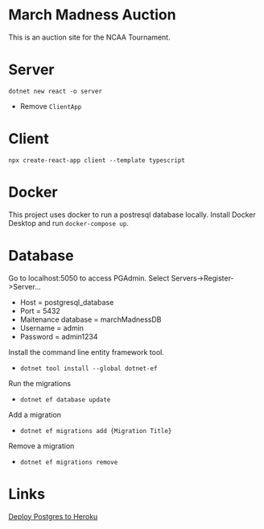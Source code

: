 # March Madness Auction

This is an auction site for the NCAA Tournament.

# Server

`dotnet new react -o server`

- Remove `ClientApp`

# Client

`npx create-react-app client --template typescript`

# Docker

This project uses docker to run a postresql database locally.
Install Docker Desktop and run `docker-compose up`.

# Database

Go to localhost:5050 to access PGAdmin.
Select Servers->Register->Server...

- Host = postgresql_database
- Port = 5432
- Maitenance database = marchMadnessDB
- Username = admin
- Password = admin1234

Install the command line entity framework tool.

- `dotnet tool install --global dotnet-ef`

Run the migrations

- `dotnet ef database update`

Add a migration

- `dotnet ef migrations add {Migration Title}`

Remove a migration

- `dotnet ef migrations remove`

# Links

[Deploy Postgres to Heroku](https://github.com/nbarbettini/little-aspnetcore-book/blob/36cbe1bcb441eb6ada0e23bfab0cca9c5981b858/chapters/deploy-the-application/deploy-to-heroku-with-postgresql.md)
